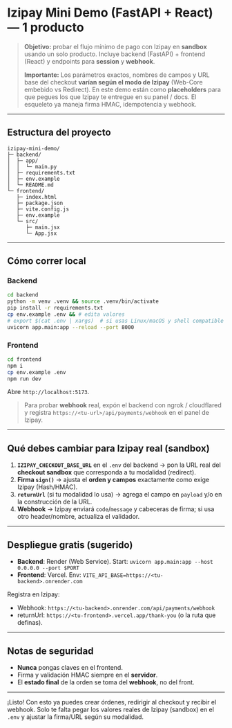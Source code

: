 # Izipay Mini Demo (FastAPI + React) — 1 producto

> **Objetivo:** probar el flujo mínimo de pago con Izipay en **sandbox** usando un solo producto. Incluye backend (FastAPI) + frontend (React) y endpoints para **session** y **webhook**.
>
> **Importante:** Los parámetros exactos, nombres de campos y URL base del checkout **varían según el modo de Izipay** (Web-Core embebido vs Redirect). En este demo están como **placeholders** para que pegues los que Izipay te entregue en su panel / docs. El esqueleto ya maneja firma HMAC, idempotencia y webhook.

---

## Estructura del proyecto

```
izipay-mini-demo/
├─ backend/
│  ├─ app/
│  │  └─ main.py
│  ├─ requirements.txt
│  ├─ env.example
│  └─ README.md
└─ frontend/
   ├─ index.html
   ├─ package.json
   ├─ vite.config.js
   ├─ env.example
   └─ src/
      ├─ main.jsx
      └─ App.jsx
```

---

## Cómo correr local

### Backend

```bash
cd backend
python -m venv .venv && source .venv/bin/activate
pip install -r requirements.txt
cp env.example .env && # edita valores
# export $(cat .env | xargs)  # si usas Linux/macOS y shell compatible
uvicorn app.main:app --reload --port 8000
```

### Frontend

```bash
cd frontend
npm i
cp env.example .env
npm run dev
```

Abre `http://localhost:5173`.

> Para probar **webhook** real, expón el backend con ngrok / cloudflared y registra `https://<tu-url>/api/payments/webhook` en el panel de Izipay.

---

## Qué debes cambiar para Izipay real (sandbox)

1. **`IZIPAY_CHECKOUT_BASE_URL`** en el `.env` del backend → pon la URL real del **checkout sandbox** que corresponda a tu modalidad (redirect).
2. **Firma `sign()`** → ajusta el **orden y campos** exactamente como exige Izipay (Hash/HMAC).
3. **`returnUrl`** (si tu modalidad lo usa) → agrega el campo en `payload` y/o en la construcción de la URL.
4. **Webhook** → Izipay enviará `code`/`message` y cabeceras de firma; si usa otro header/nombre, actualiza el validador.

---

## Despliegue gratis (sugerido)

* **Backend**: Render (Web Service). Start: `uvicorn app.main:app --host 0.0.0.0 --port $PORT`
* **Frontend**: Vercel. Env: `VITE_API_BASE=https://<tu-backend>.onrender.com`

Registra en Izipay:

* Webhook: `https://<tu-backend>.onrender.com/api/payments/webhook`
* returnUrl: `https://<tu-frontend>.vercel.app/thank-you` (o la ruta que definas).

---

## Notas de seguridad

* **Nunca** pongas claves en el frontend.
* Firma y validación HMAC siempre en el **servidor**.
* El **estado final** de la orden se toma del **webhook**, no del front.

---

¡Listo! Con esto ya puedes crear órdenes, redirigir al checkout y recibir el webhook. Solo te falta pegar los valores reales de Izipay (sandbox) en el `.env` y ajustar la firma/URL según su modalidad.
